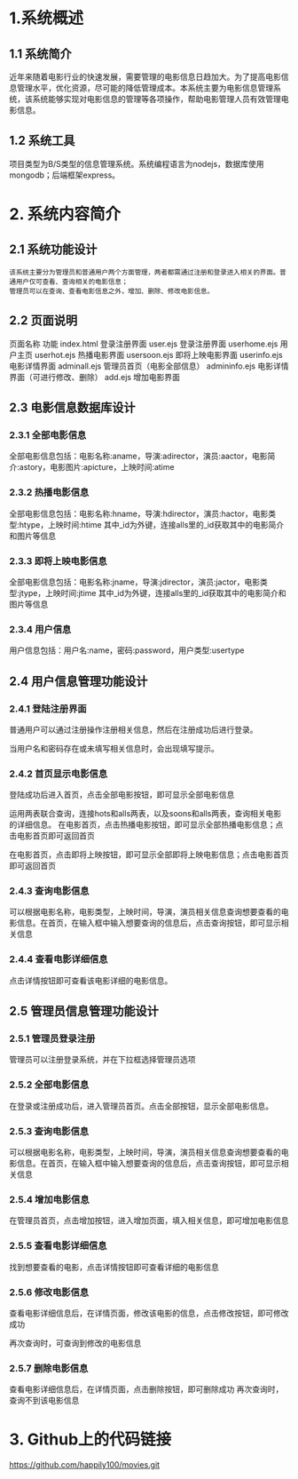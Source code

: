 # 1.系统概述
## 1.1	系统简介
近年来随着电影行业的快速发展，需要管理的电影信息日趋加大。为了提高电影信息管理水平，优化资源，尽可能的降低管理成本。本系统主要为电影信息管理系统，该系统能够实现对电影信息的管理等各项操作，帮助电影管理人员有效管理电影信息。
## 1.2	系统工具
项目类型为B/S类型的信息管理系统。系统编程语言为nodejs，数据库使用mongodb；后端框架express。

# 2.	系统内容简介
## 2.1	系统功能设计
	该系统主要分为管理员和普通用户两个方面管理，两者都需通过注册和登录进入相关的界面。普通用户仅可查看、查询相关的电影信息；
	管理员可以在查询、查看电影信息之外，增加、删除、修改电影信息。
## 2.2	页面说明
页面名称 	功能
index.html	登录注册界面
user.ejs	登录注册界面
userhome.ejs	用户主页
userhot.ejs	热播电影界面
usersoon.ejs	即将上映电影界面
userinfo.ejs	电影详情界面
adminall.ejs	管理员首页（电影全部信息）
admininfo.ejs	电影详情界面（可进行修改、删除）
add.ejs	增加电影界面
## 2.3	电影信息数据库设计
### 2.3.1	全部电影信息
 
全部电影信息包括：电影名称:aname，导演:adirector，演员:aactor，电影简介:astory，电影图片:apicture，上映时间:atime
### 2.3.2	热播电影信息
 
全部电影信息包括：电影名称:hname，导演:hdirector，演员:hactor，电影类型:htype，上映时间:htime
其中_id为外键，连接alls里的_id获取其中的电影简介和图片等信息
### 2.3.3	即将上映电影信息
 
全部电影信息包括：电影名称:jname，导演:jdirector，演员:jactor，电影类型:jtype，上映时间:jtime
其中_id为外键，连接alls里的_id获取其中的电影简介和图片等信息
### 2.3.4	用户信息
 
用户信息包括：用户名:name，密码:password，用户类型:usertype
## 2.4	用户信息管理功能设计
### 2.4.1	登陆注册界面
普通用户可以通过注册操作注册相关信息，然后在注册成功后进行登录。
 
当用户名和密码存在或未填写相关信息时，会出现填写提示。
 
### 2.4.2	首页显示电影信息
登陆成功后进入首页，点击全部电影按钮，即可显示全部电影信息
 
运用两表联合查询，连接hots和alls两表，以及soons和alls两表，查询相关电影的详细信息。
在电影首页，点击热播电影按钮，即可显示全部热播电影信息；点击电影首页即可返回首页
 
在电影首页，点击即将上映按钮，即可显示全部即将上映电影信息；点击电影首页即可返回首页
 
### 2.4.3	查询电影信息
可以根据电影名称，电影类型，上映时间，导演，演员相关信息查询想要查看的电影信息。在首页，在输入框中输入想要查询的信息后，点击查询按钮，即可显示相关信息
 
### 2.4.4	查看电影详细信息
点击详情按钮即可查看该电影详细的电影信息。
 
## 2.5	管理员信息管理功能设计
### 2.5.1	管理员登录注册
管理员可以注册登录系统，并在下拉框选择管理员选项
 
### 2.5.2	全部电影信息
在登录或注册成功后，进入管理员首页。点击全部按钮，显示全部电影信息。
 
### 2.5.3	查询电影信息
可以根据电影名称，电影类型，上映时间，导演，演员相关信息查询想要查看的电影信息。在首页，在输入框中输入想要查询的信息后，点击查询按钮，即可显示相关信息
 
### 2.5.4	增加电影信息
在管理员首页，点击增加按钮，进入增加页面，填入相关信息，即可增加电影信息
 
### 2.5.5	查看电影详细信息
找到想要查看的电影，点击详情按钮即可查看详细的电影信息
 
### 2.5.6	修改电影信息
查看电影详细信息后，在详情页面，修改该电影的信息，点击修改按钮，即可修改成功
 
再次查询时，可查询到修改的电影信息
 
### 2.5.7	删除电影信息
查看电影详细信息后，在详情页面，点击删除按钮，即可删除成功
再次查询时，查询不到该电影信息
 

# 3.	Github上的代码链接
https://github.com/happily100/movies.git



